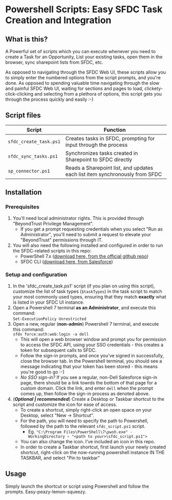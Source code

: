 # Powershell Scripts: Easy SFDC Task Creation and Integration
## What is this?
A Powerful set of scripts which you can execute whenever you need to create a Task for an Opportunity, List your existing tasks, open them in the browser, sync sharepoint lists from SFDC, etc.

As opposed to navigating through the SFDC Web UI, these scripts allow you to simply enter the numbered options from the script prompts, and you're done. As opposed to spending valuable time navigating through the slow and painful SFDC Web UI, waiting for sections and pages to load, clickety-click-clicking and selecting from a plethora of options, this script gets you through the process quickly and easily :-)

## Script files ##

| Script                      | Function                                                      |
|-----------------------------|---------------------------------------------------------------|
|`sfdc_create_task.ps1`       |Creates tasks in SFDC, prompting for input through the process |
|`sfdc_sync_tasks.ps1`        |Synchronizes tasks created in Sharepoint to SFDC directly |
|`sp_connector.ps1`           |Reads a Sharepoint list, and updates each list item synchronously from SFDC |  

## Installation
### Prerequisites
1. You'll need local administrator rights. This is provided through "BeyondTrust Privilege Management". 
    - If you get a prompt requesting credentials when you select "Run as Administrator", you'll need to submit a request to elevate your "BeyondTrust" permissions through IT. 
2. You will also need the following installed and configured in order to run the SFDC-related scripts in this repo:
    - PowerShell 7.x ([download here, from the official github repo](https://github.com/PowerShell/powershell/releases))
    - SFDC CLI ([download here, from Salesforce](https://developer.salesforce.com/tools/salesforcecli))

### Setup and configuration
1. In the 'sfdc_create_task.ps1' script (if you plan on using this script), customize the list of task types (`$taskTypes`) in the task script to match your most commonly used types, ensuring that they match **exactly** what is listed in your SFDC UI instance.
2. Open a Powershell 7 terminal **as an Administrator**, and execute this command:  
`Set-ExecutionPolicy Unrestricted`
3. Open a new, regular (**non-admin**) Powershell 7 terminal, and execute this command:  
`sfdx force:auth:web:login -a dell`
    - This will open a web browser window and prompt you for permission to access the SFDC API, using your SSO credentials - this creates a token for subsequent calls to SFDC. 
    - Follow the sign-in prompts, and once you've signed in successfully, close the browser tab. In the Powershell terminal, you should see a message indicating that your token has been stored - this means you're good to go :-)
    - *No SSO sign-in?* If you see a regular, non-Dell Salesforce sign-in page, there should be a link towrds the bottom of that page for a custom domain. Click the link, and enter `dell` when the prompt comes up, then follow the sign-in process as denoted above.
4. (***Optional | recommended***) Create a Desktop or Taskbar shortcut to the script and customize the icon for ease of access.
    * To create a shortcut, simply right-click an open space on your Desktop, select "New -> Shortcut".
    * For the path, you will need to specify the path to Powershell, followed by the path to the relevant `sfdc_script.ps1` script. 
        * Eg. `"C:\Program Files\PowerShell\7\pwsh.exe" -WorkingDirectory ~ "<path to your>\sfdc_script.ps1">`
    * You can also change the icon. I've included an icon in this repo.
    * In order to create a Taskbar shortcut, first launch your newly created shortcut, right-click on the now-running powershell instance IN THE TASKBAR, and select "Pin to taskbar"

## Usage
Simply launch the shortcut or script using Powershell and follow the prompts. Easy-peazy-lemon-squeezy.